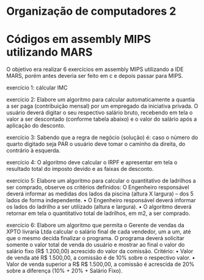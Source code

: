# Organização de computadores 2
# Códigos em assembly MIPS utilizando MARS

O objetivo era realizar 6 exercícios em assembly MIPS utilizando a IDE MARS, porém antes deveria ser feito em c e depois passar para MIPS.

exercício 1:  cálcular IMC

exercício 2:  Elabore um algoritmo para calcular automaticamente a quantia a ser paga (contribuição mensal) por um
empregado da iniciativa privada. O usuário deverá digitar o seu respectivo salário bruto, recebendo em
tela o valor a ser descontado (conforme tabela abaixo) e o valor do salário após a aplicação do desconto.

exercício 3:  Sabendo que a regra de negócio (solução) é: caso o número do quarto digitado seja PAR o usuário deve
tomar o caminho da direita, do contrário à esquerda.

exercício 4:  O algoritmo deve calcular o IRPF e apresentar em tela o resultado total do imposto devido e
as faixas de desconto. 

exercício 5:  Elabore um algoritmo para calcular o quantitativo de ladrilhos a ser comprado, observe os critérios
definidos:
O Engenheiro responsável deverá informar as medidas dos lados da piscina (altura X largura) –
dos 5 lados de forma independente.
• O Engenheiro responsável deverá informar os lados do ladrilho a ser utilizado (altura e largura).
• O algoritmo deverá retornar em tela o quantitativo total de ladrilhos, em m2, a ser comprado.

exercício 6:  Elabore um algoritmo que permita o Gerente de vendas da XPTO livraria Ltda calcular o salário final de
cada vendedor, um a um, até que o mesmo decida finalizar o programa. O programa deverá solicitar
somente o valor total de venda do usuário e mostrar ao final o valor do salário fixo (R$ 1.200,00) acrescido
do valor da comissão.
Critério:
• Valor de venda até R$ 1.500,00, a comissão é de 10% sobre o respectivo valor.
• Valor de venda superior a R$ R$ 1.500,00, a comissão é acrescida de 20% sobre a diferença
(10% + 20% + Salário Fixo).
